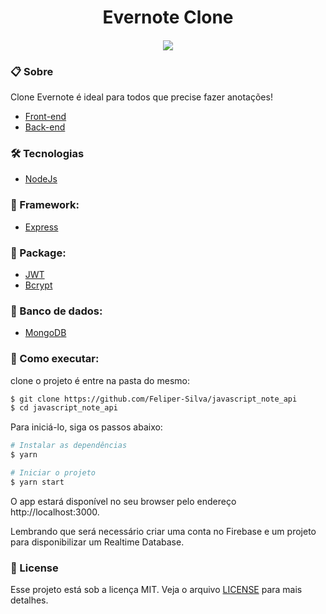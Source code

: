 <h1 align="center">Evernote Clone</h1>

<h4 align="center"><img src="https://user-images.githubusercontent.com/84206933/153737887-4ca83389-5834-4b06-818d-d857dc25d290.png"/></h4>



### 📋 Sobre
Clone Evernote é ideal para todos que precise fazer anotações! 
- [Front-end](https://github.com/Feliper-Silva/client_evernote_clone)
- [Back-end](https://github.com/Feliper-Silva/javascript_note_api)

### 🛠️ Tecnologias

- [NodeJs](https://nodejs.org/)

### 🔨 Framework:

- [Express](https://expressjs.com/)

### 📂 Package:
- [JWT](https://www.npmjs.com/package/jsonwebtoken)
- [Bcrypt](https://www.npmjs.com/package/bcrypt)

### 🏦 Banco de dados:
- [MongoDB](https://www.mongodb.com/)


###  🚀 Como executar:
clone o projeto é entre na pasta do mesmo:
```bash
$ git clone https://github.com/Feliper-Silva/javascript_note_api
$ cd javascript_note_api
```
Para iniciá-lo, siga os passos abaixo:
```bash
# Instalar as dependências
$ yarn

# Iniciar o projeto
$ yarn start
```
O app estará disponível no seu browser pelo endereço http://localhost:3000.

Lembrando que será necessário criar uma conta no Firebase e um projeto para disponibilizar um Realtime Database.

### 📝 License
Esse projeto está sob a licença MIT. Veja o arquivo [LICENSE](https://github.com/Feliper-Silva/javascript_note_api/blob/main/LICENSE.md) para mais detalhes.
